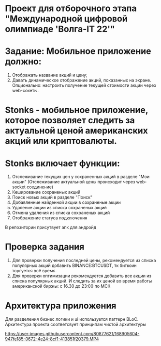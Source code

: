 # Проект для отборочного этапа "Международной цифровой олимпиаде 'Волга-IT 22'"

# Задание: Мобильное приложение должно: 
1. Отображать название акций и цену; 
2. Давать динамическое отображение акций, показанных на экране.
Опционально: настроить получение текущей стоимости акции через web-сокеты.

# Stonks - мобильное приложение, которое позволяет следить за актуальной ценой американских акций или криптовалюты.

# Stonks включает функции: 
1. Отслеживание текущих цен у сохраненных акций в разделе "Мои акции" (Отслеживание актуальной цены происходит через web-socket соединение) 
2. Кеширование сохраненых акций 
3. Поиск новых акций в разделе "Поиск" 
4. Добавленние найденной акции в сохраненые акции 
5. Удаление акции из списка сохраненых акций 
6. Отмена удаления из списка сохраненых акций 
7. Отображение статуса подключения

В репозитории присутвует апк для андройд

# Проверка задания
1. Для проверки получения последней цены, рекомендуется из списка популярных акций добавить BINANCE:BTCUSDT,
тк биткоин торгуется всё время.
2. Для проверки оптимизации рекомендуется добавить все акции из списка популярных акций.
И следить за их ценой во время работы американской биржы: с 16.30 до 23:00 по МСК


# Архитектура приложения
Для разделения бизнес логики и  ui используется паттерн BLoC.
Архитектура проекта соответсвует принципам чистой архитектуры

https://user-images.githubusercontent.com/80877621/168905604-947fe185-0672-4e24-8cf1-413851f20379.MP4


